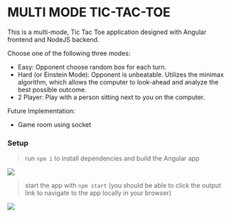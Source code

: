 # MULTI MODE TIC-TAC-TOE

This is a multi-mode, Tic Tac Toe application designed with Angular frontend and NodeJS backend.

Choose one of the following three modes:
* Easy: Opponent choose random box for each turn.
* Hard (or Einstein Mode): Opponent is unbeatable. Utilizes the minimax 
algorithm, which allows the computer to look-ahead and analyze the best possible
outcome.
* 2 Player: Play with a person sitting next to you on the computer.

Future Implementation:
* Game room using socket

### Setup

> run `npm i` to install dependencies and build the Angular app

![](http://g.recordit.co/jXWhQlCYTp.gif)

> start the app with `npm start` (you should be able to click the output link to navigate to the app locally in your browser)

![](http://g.recordit.co/WTEwcpLq3A.gif)